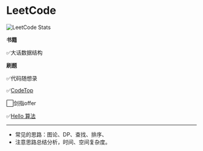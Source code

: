 LeetCode
===

![LeetCode Stats](https://leetcard.jacoblin.cool/shixiaocaia?theme=light&font=Zilla%20Slab&site=cn)

**书籍**

✅大话数据结构

**刷题**

✅代码随想录

✅[CodeTop](https://codetop.cc/home)

⬜剑指offer

✅[Hello 算法](https://www.hello-algo.com/)

---

- 常见的思路：图论、DP、查找、排序、
- 注意思路总结分析，时间、空间复杂度。

